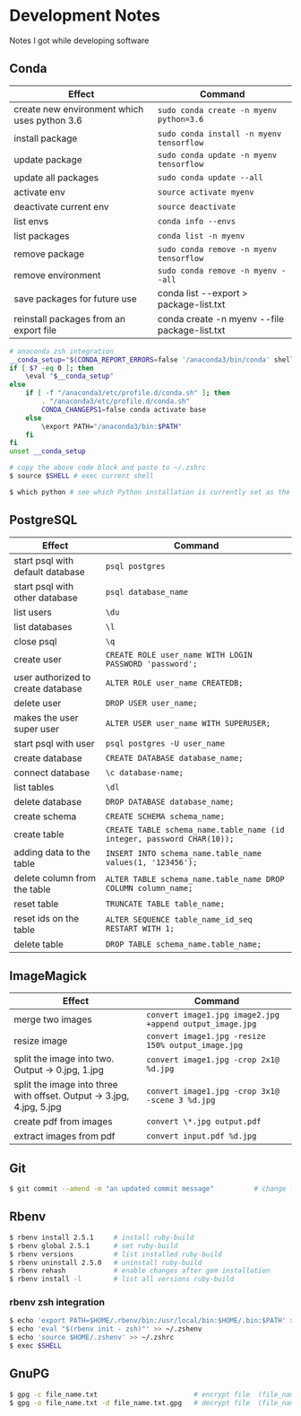 # Development Notes

Notes I got while developing software

## Conda

| Effect                                       | Command                                       |
| -------------------------------------------- | --------------------------------------------- |
| create new environment which uses python 3.6 | `sudo conda create -n myenv python=3.6`       |
| install package                              | `sudo conda install -n myenv tensorflow`      |
| update package                               | `sudo conda update -n myenv tensorflow`       |
| update all packages                          | `sudo conda update --all`                     |
| activate env                                 | `source activate myenv`                       |
| deactivate current env                       | `source deactivate`                           |
| list envs                                    | `conda info --envs`                           |
| list packages                                | `conda list -n myenv`                         |
| remove package                               | `sudo conda remove -n myenv tensorflow`       |
| remove environment                           | `sudo conda remove -n myenv --all`            |
| save packages for future use                 | conda list --export > package-list.txt        |
| reinstall packages from an export file       | conda create -n myenv --file package-list.txt |

```bash
# anaconda zsh integration
__conda_setup="$(CONDA_REPORT_ERRORS=false '/anaconda3/bin/conda' shell.bash hook 2> /dev/null)"
if [ $? -eq 0 ]; then
    \eval "$__conda_setup"
else
    if [ -f "/anaconda3/etc/profile.d/conda.sh" ]; then
        . "/anaconda3/etc/profile.d/conda.sh"
        CONDA_CHANGEPS1=false conda activate base
    else
        \export PATH="/anaconda3/bin:$PATH"
    fi
fi
unset __conda_setup

# copy the above code block and paste to ~/.zshrc
$ source $SHELL # exec current shell

$ which python # see which Python installation is currently set as the default
```

## PostgreSQL

| Effect                             | Command                                                                |
| ---------------------------------- | ---------------------------------------------------------------------- |
| start psql with default database   | `psql postgres`                                                        |
| start psql with other database     | `psql database_name`                                                   |
| list users                         | `\du`                                                                  |
| list databases                     | `\l`                                                                   |
| close psql                         | `\q`                                                                   |
| create user                        | `CREATE ROLE user_name WITH LOGIN PASSWORD 'password';`                |
| user authorized to create database | `ALTER ROLE user_name CREATEDB;`                                       |
| delete user                        | `DROP USER user_name;`                                                 |
| makes the user super user          | `ALTER USER user_name WITH SUPERUSER;`                                 |
| start psql with user               | `psql postgres -U user_name`                                           |
| create database                    | `CREATE DATABASE database_name;`                                       |
| connect database                   | `\c database-name;`                                                    |
| list tables                        | `\dl`                                                                  |
| delete database                    | `DROP DATABASE database_name;`                                         |
| create schema                      | `CREATE SCHEMA schema_name;`                                           |
| create table                       | `CREATE TABLE schema_name.table_name (id integer, password CHAR(10));` |
| adding data to the table           | `INSERT INTO schema_name.table_name values(1, '123456');`              |
| delete column from the table       | `ALTER TABLE schema_name.table_name DROP COLUMN column_name;`          |
| reset table                        | `TRUNCATE TABLE table_name;`                                           |
| reset ids on the table             | `ALTER SEQUENCE table_name_id_seq RESTART WITH 1;`                     |
| delete table                       | `DROP TABLE schema_name.table_name;`                                   |

## ImageMagick

| Effect                                                                | Command                                                  |
| --------------------------------------------------------------------- | -------------------------------------------------------- |
| merge two images                                                      | `convert image1.jpg image2.jpg +append output_image.jpg` |
| resize image                                                          | `convert image1.jpg -resize 150% output_image.jpg`       |
| split the image into two. Output -> 0.jpg, 1.jpg                      | `convert image1.jpg -crop 2x1@ %d.jpg`                   |
| split the image into three with offset. Output -> 3.jpg, 4.jpg, 5.jpg | `convert image1.jpg -crop 3x1@ -scene 3 %d.jpg`          |
| create pdf from images                                                | `convert \*.jpg output.pdf`                              |
| extract images from pdf                                               | `convert input.pdf %d.jpg`                               |

## Git

```bash
$ git commit --amend -m "an updated commit message"          # change last commit message before push to remote server
```

## Rbenv

```bash
$ rbenv install 2.5.1     # install ruby-build
$ rbenv global 2.5.1      # set ruby-build
$ rbenv versions          # list installed ruby-build
$ rbenv uninstall 2.5.0   # uninstall ruby-build
$ rbenv rehash            # enable changes after gem installation
$ rbenv install -l        # list all versions ruby-build
```

### rbenv zsh integration

```bash
$ echo 'export PATH=$HOME/.rbenv/bin:/usr/local/bin:$HOME/.bin:$PATH' >> ~/.zshenv
$ echo 'eval "$(rbenv init - zsh)"' >> ~/.zshenv
$ echo 'source $HOME/.zshenv' >> ~/.zshrc
$ exec $SHELL
```

## GnuPG

```bash
$ gpg -c file_name.txt                        # encrypt file  (file_name.txt -> file_name.txt.gpg)
$ gpg -o file_name.txt -d file_name.txt.gpg   # decrypt file  (file_name.txt.gpg -> file_name.txt.gpg)
```
